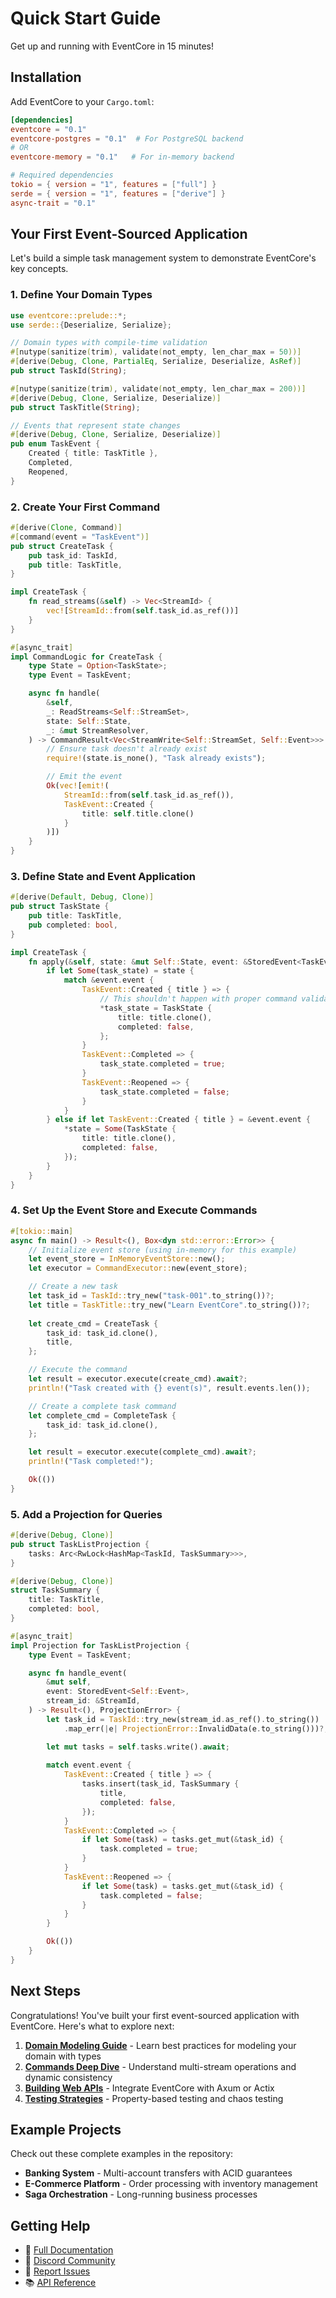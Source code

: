 # Quick Start Guide

Get up and running with EventCore in 15 minutes!

## Installation

Add EventCore to your `Cargo.toml`:

```toml
[dependencies]
eventcore = "0.1"
eventcore-postgres = "0.1"  # For PostgreSQL backend
# OR
eventcore-memory = "0.1"   # For in-memory backend

# Required dependencies
tokio = { version = "1", features = ["full"] }
serde = { version = "1", features = ["derive"] }
async-trait = "0.1"
```

## Your First Event-Sourced Application

Let's build a simple task management system to demonstrate EventCore's key concepts.

### 1. Define Your Domain Types

```rust
use eventcore::prelude::*;
use serde::{Deserialize, Serialize};

// Domain types with compile-time validation
#[nutype(sanitize(trim), validate(not_empty, len_char_max = 50))]
#[derive(Debug, Clone, PartialEq, Serialize, Deserialize, AsRef)]
pub struct TaskId(String);

#[nutype(sanitize(trim), validate(not_empty, len_char_max = 200))]
#[derive(Debug, Clone, Serialize, Deserialize)]
pub struct TaskTitle(String);

// Events that represent state changes
#[derive(Debug, Clone, Serialize, Deserialize)]
pub enum TaskEvent {
    Created { title: TaskTitle },
    Completed,
    Reopened,
}
```

### 2. Create Your First Command

```rust
#[derive(Clone, Command)]
#[command(event = "TaskEvent")]
pub struct CreateTask {
    pub task_id: TaskId,
    pub title: TaskTitle,
}

impl CreateTask {
    fn read_streams(&self) -> Vec<StreamId> {
        vec![StreamId::from(self.task_id.as_ref())]
    }
}

#[async_trait]
impl CommandLogic for CreateTask {
    type State = Option<TaskState>;
    type Event = TaskEvent;

    async fn handle(
        &self,
        _: ReadStreams<Self::StreamSet>,
        state: Self::State,
        _: &mut StreamResolver,
    ) -> CommandResult<Vec<StreamWrite<Self::StreamSet, Self::Event>>> {
        // Ensure task doesn't already exist
        require!(state.is_none(), "Task already exists");

        // Emit the event
        Ok(vec![emit!(
            StreamId::from(self.task_id.as_ref()),
            TaskEvent::Created {
                title: self.title.clone()
            }
        )])
    }
}
```

### 3. Define State and Event Application

```rust
#[derive(Default, Debug, Clone)]
pub struct TaskState {
    pub title: TaskTitle,
    pub completed: bool,
}

impl CreateTask {
    fn apply(&self, state: &mut Self::State, event: &StoredEvent<TaskEvent>) {
        if let Some(task_state) = state {
            match &event.event {
                TaskEvent::Created { title } => {
                    // This shouldn't happen with proper command validation
                    *task_state = TaskState {
                        title: title.clone(),
                        completed: false,
                    };
                }
                TaskEvent::Completed => {
                    task_state.completed = true;
                }
                TaskEvent::Reopened => {
                    task_state.completed = false;
                }
            }
        } else if let TaskEvent::Created { title } = &event.event {
            *state = Some(TaskState {
                title: title.clone(),
                completed: false,
            });
        }
    }
}
```

### 4. Set Up the Event Store and Execute Commands

```rust
#[tokio::main]
async fn main() -> Result<(), Box<dyn std::error::Error>> {
    // Initialize event store (using in-memory for this example)
    let event_store = InMemoryEventStore::new();
    let executor = CommandExecutor::new(event_store);

    // Create a new task
    let task_id = TaskId::try_new("task-001".to_string())?;
    let title = TaskTitle::try_new("Learn EventCore".to_string())?;
    
    let create_cmd = CreateTask {
        task_id: task_id.clone(),
        title,
    };

    // Execute the command
    let result = executor.execute(create_cmd).await?;
    println!("Task created with {} event(s)", result.events.len());

    // Create a complete task command
    let complete_cmd = CompleteTask {
        task_id: task_id.clone(),
    };

    let result = executor.execute(complete_cmd).await?;
    println!("Task completed!");

    Ok(())
}
```

### 5. Add a Projection for Queries

```rust
#[derive(Debug, Clone)]
pub struct TaskListProjection {
    tasks: Arc<RwLock<HashMap<TaskId, TaskSummary>>>,
}

#[derive(Debug, Clone)]
struct TaskSummary {
    title: TaskTitle,
    completed: bool,
}

#[async_trait]
impl Projection for TaskListProjection {
    type Event = TaskEvent;

    async fn handle_event(
        &mut self,
        event: StoredEvent<Self::Event>,
        stream_id: &StreamId,
    ) -> Result<(), ProjectionError> {
        let task_id = TaskId::try_new(stream_id.as_ref().to_string())
            .map_err(|e| ProjectionError::InvalidData(e.to_string()))?;

        let mut tasks = self.tasks.write().await;
        
        match event.event {
            TaskEvent::Created { title } => {
                tasks.insert(task_id, TaskSummary {
                    title,
                    completed: false,
                });
            }
            TaskEvent::Completed => {
                if let Some(task) = tasks.get_mut(&task_id) {
                    task.completed = true;
                }
            }
            TaskEvent::Reopened => {
                if let Some(task) = tasks.get_mut(&task_id) {
                    task.completed = false;
                }
            }
        }

        Ok(())
    }
}
```

## Next Steps

Congratulations! You've built your first event-sourced application with EventCore. Here's what to explore next:

1. **[Domain Modeling Guide](./manual/02-getting-started/02-domain-modeling.html)** - Learn best practices for modeling your domain with types
2. **[Commands Deep Dive](./manual/03-core-concepts/01-commands-and-macros.html)** - Understand multi-stream operations and dynamic consistency
3. **[Building Web APIs](./manual/04-building-web-apis/01-setting-up-endpoints.html)** - Integrate EventCore with Axum or Actix
4. **[Testing Strategies](./manual/02-getting-started/05-testing.html)** - Property-based testing and chaos testing

## Example Projects

Check out these complete examples in the repository:

- **Banking System** - Multi-account transfers with ACID guarantees
- **E-Commerce Platform** - Order processing with inventory management
- **Saga Orchestration** - Long-running business processes

## Getting Help

- 📖 [Full Documentation](./manual/01-introduction/01-what-is-eventcore.html)
- 💬 [Discord Community](https://discord.gg/eventcore)
- 🐛 [Report Issues](https://github.com/eventcore-rs/eventcore/issues)
- 📚 [API Reference](./api/eventcore/index.html)